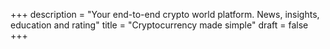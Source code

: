 +++
description = "Your end-to-end crypto world platform. News, insights, education and rating"
title = "Cryptocurrency made simple"
draft = false
+++

